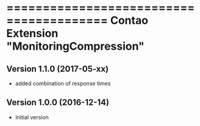 ========================================
Contao Extension "MonitoringCompression"
========================================

Version 1.1.0 (2017-05-xx)
--------------------------
- added combination of response times

Version 1.0.0 (2016-12-14)
--------------------------
- Initial version